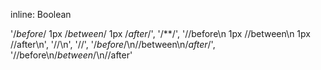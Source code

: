 

inline: Boolean

'/*before*/ 1px /*between*/ 1px /*after*/',
'/**/',
'//before\n 1px //between\n 1px //after\n',
'//\n',
'//',
'/*before*/\n//between\n/*after*/',
'//before\n/*between*/\n//after'
